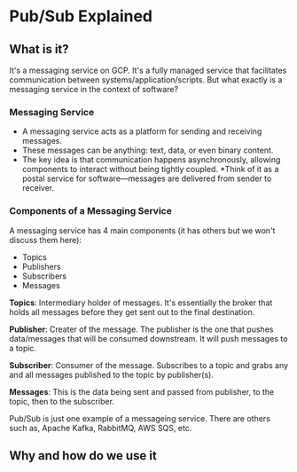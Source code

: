 # Pub/Sub Explained

## What is it?

It's a messaging service on GCP. It's a fully managed service that facilitates communication between systems/application/scripts. But what exactly is a messaging service in the context of software?

### Messaging Service

* A messaging service acts as a platform for sending and receiving messages.
* These messages can be anything: text, data, or even binary content.
* The key idea is that communication happens asynchronously, allowing components to interact without being tightly coupled.
*Think of it as a postal service for software—messages are delivered from sender to receiver.

### Components of a Messaging Service

A messaging service has 4 main components (it has others but we won't discuss them here):

* Topics
* Publishers
* Subscribers
* Messages

**Topics**: Intermediary holder of messages. It's essentially the broker that holds all messages before they get sent out to the final destination.

**Publisher**: Creater of the message. The publisher is the one that pushes data/messages that will be consumed downstream. It will push messages to a topic. 

**Subscriber**: Consumer of the message. Subscribes to a topic and grabs any and all messages published to the topic by publisher(s).

**Messages**: This is the data being sent and passed from publisher, to the topic, then to the subscriber.

Pub/Sub is just one example of a messageing service. There are others such as, Apache Kafka, RabbitMQ, AWS SQS, etc.

## Why and how do we use it